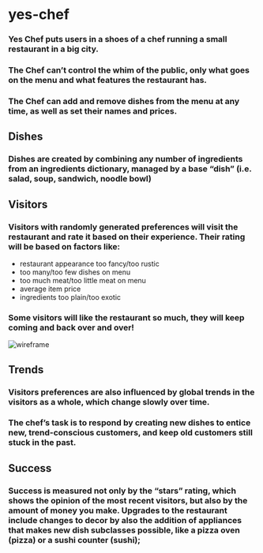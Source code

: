 # yes-chef

### Yes Chef puts users in a shoes of a chef running a small restaurant in a big city.

### The Chef can’t control the whim of the public, only what goes on the menu and what features the restaurant has.

### The Chef can add and remove dishes from the menu at any time, as well as set their names and prices.

## Dishes

### Dishes are created by combining any number of ingredients from an ingredients dictionary, managed by a base “dish” (i.e. salad, soup, sandwich, noodle bowl)

## Visitors

### Visitors with randomly generated preferences will visit the restaurant and rate it based on their experience. Their rating will be based on factors like:
- restaurant appearance too fancy/too rustic
- too many/too few dishes on menu
- too much meat/too little meat on menu
- average item price
- ingredients too plain/too exotic

### **Some visitors will like the restaurant so much, they will keep coming and back over and over!**
![wireframe](/images/logo.png)
## Trends

### Visitors preferences are also influenced by global trends in the visitors as a whole, which change slowly over time.
### The chef’s task is to respond by creating new dishes to entice new, trend-conscious customers, and keep old customers still stuck in the past.

## Success

### Success is measured not only by the “stars” rating, which shows the opinion of the most recent visitors, but also by the amount of money you make. Upgrades to the restaurant include changes to decor by also the addition of appliances that makes new dish subclasses possible, like a pizza oven (pizza) or a sushi counter (sushi);
